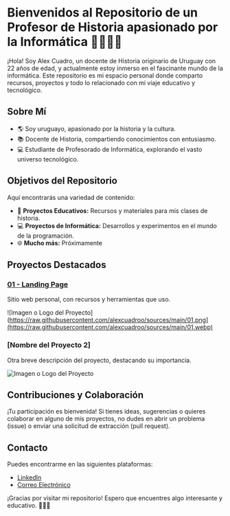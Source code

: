 # Bienvenidos al Repositorio de un Profesor de Historia apasionado por la Informática 👨‍🏫🧑‍💻

¡Hola! Soy Alex Cuadro, un docente de Historia originario de Uruguay con 22 años de edad, y actualmente estoy inmerso en el fascinante mundo de la informática. Este repositorio es mi espacio personal donde comparto recursos, proyectos y todo lo relacionado con mi viaje educativo y tecnológico.

## Sobre Mí

- 🌎 Soy uruguayo, apasionado por la historia y la cultura.
- 📚 Docente de Historia, compartiendo conocimientos con entusiasmo.
- 💻 Estudiante de Profesorado de Informática, explorando el vasto universo tecnológico.

## Objetivos del Repositorio

Aquí encontrarás una variedad de contenido:

- 📂 **Proyectos Educativos:** Recursos y materiales para mis clases de historia.
- 💻 **Proyectos de Informática:** Desarrollos y experimentos en el mundo de la programación.
- 🌐 **Mucho más:** Próximamente

## Proyectos Destacados

### [01 - Landing Page](https://alexcuadro.tech)
Sitio web personal, con recursos y herramientas que uso.

![Imagen o Logo del Proyecto](https://raw.githubusercontent.com/alexcuadroo/sources/main/01.png](https://raw.githubusercontent.com/alexcuadroo/sources/main/01.webp)

### [Nombre del Proyecto 2]
Otra breve descripción del proyecto, destacando su importancia.

![Imagen o Logo del Proyecto](URL_de_la_Imagen)

## Contribuciones y Colaboración

¡Tu participación es bienvenida! Si tienes ideas, sugerencias o quieres colaborar en alguno de mis proyectos, no dudes en abrir un problema (issue) o enviar una solicitud de extracción (pull request).

## Contacto

Puedes encontrarme en las siguientes plataformas:

- [LinkedIn](URL_de_Tu_LinkedIn)
- [Correo Electrónico](tu@email.com)

¡Gracias por visitar mi repositorio! Espero que encuentres algo interesante y educativo. 👨‍🏫🚀
